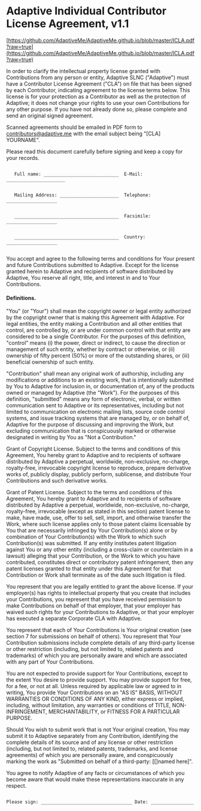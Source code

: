# Adaptive Individual Contributor License Agreement, v1.1

[https://github.com/AdaptiveMe/AdaptiveMe.github.io/blob/master/ICLA.pdf?raw=true](https://github.com/AdaptiveMe/AdaptiveMe.github.io/blob/master/ICLA.pdf?raw=true)

In order to clarify the intellectual property license granted with Contributions from any person or entity, Adaptive SLNC ("Adaptive") must have a Contributor License Agreement ("CLA") on file that has been signed by each Contributor, indicating agreement to the license terms below. This license is for your protection as a Contributor as well as the protection of Adaptive; it does not change your rights to use your own Contributions for any other purpose. If you have not already done so, please complete and send an original signed agreement.

Scanned agreements should be emailed in PDF form to [contributors@adaptive.me](mailto:contributors@adaptive.me) with the email subject being "[CLA] YOURNAME".

Please read this document carefully before signing and keep a copy for your records.

``` 

   Full name: ____________________________  E-Mail: ______________________
       
   
   Mailing Address: ______________________  Telephone: ___________________
       
   
   _______________________________________  Facsimile: ___________________
   
    
   _______________________________________  Country:   ___________________
   
```
   
You accept and agree to the following terms and conditions for Your present and future Contributions submitted to Adaptive. Except for the license granted herein to Adaptive and recipients of software distributed by Adaptive, You reserve all right, title, and interest in and to Your Contributions.

#### Definitions.

"You" (or "Your") shall mean the copyright owner or legal entity authorized by the copyright owner that is making this Agreement with Adaptive. For legal entities, the entity making a Contribution and all other entities that control, are controlled by, or are under common control with that entity are considered to be a single Contributor. For the purposes of this definition, "control" means (i) the power, direct or indirect, to cause the direction or management of such entity, whether by contract or otherwise, or (ii) ownership of fifty percent (50%) or more of the outstanding shares, or (iii) beneficial ownership of such entity.

"Contribution" shall mean any original work of authorship, including any modifications or additions to an existing work, that is intentionally submitted by You to Adaptive for inclusion in, or documentation of, any of the products owned or managed by Adaptive (the "Work"). For the purposes of this definition, "submitted" means any form of electronic, verbal, or written communication sent to Adaptive or its representatives, including but not limited to communication on electronic mailing lists, source code control systems, and issue tracking systems that are managed by, or on behalf of, Adaptive for the purpose of discussing and improving the Work, but excluding communication that is conspicuously marked or otherwise designated in writing by You as "Not a Contribution."

Grant of Copyright License. Subject to the terms and conditions of this Agreement, You hereby grant to Adaptive and to recipients of software distributed by Adaptive a perpetual, worldwide, non-exclusive, no-charge, royalty-free, irrevocable copyright license to reproduce, prepare derivative works of, publicly display, publicly perform, sublicense, and distribute Your Contributions and such derivative works.

Grant of Patent License. Subject to the terms and conditions of this Agreement, You hereby grant to Adaptive and to recipients of software distributed by Adaptive a perpetual, worldwide, non-exclusive, no-charge, royalty-free, irrevocable (except as stated in this section) patent license to make, have made, use, offer to sell, sell, import, and otherwise transfer the Work, where such license applies only to those patent claims licensable by You that are necessarily infringed by Your Contribution(s) alone or by combination of Your Contribution(s) with the Work to which such Contribution(s) was submitted. If any entity institutes patent litigation against You or any other entity (including a cross-claim or counterclaim in a lawsuit) alleging that your Contribution, or the Work to which you have contributed, constitutes direct or contributory patent infringement, then any patent licenses granted to that entity under this Agreement for that Contribution or Work shall terminate as of the date such litigation is filed.

You represent that you are legally entitled to grant the above license. If your employer(s) has rights to intellectual property that you create that includes your Contributions, you represent that you have received permission to make Contributions on behalf of that employer, that your employer has waived such rights for your Contributions to Adaptive, or that your employer has executed a separate Corporate CLA with Adaptive.

You represent that each of Your Contributions is Your original creation (see section 7 for submissions on behalf of others). You represent that Your Contribution submissions include complete details of any third-party license or other restriction (including, but not limited to, related patents and trademarks) of which you are personally aware and which are associated with any part of Your Contributions.

You are not expected to provide support for Your Contributions, except to the extent You desire to provide support. You may provide support for free, for a fee, or not at all. Unless required by applicable law or agreed to in writing, You provide Your Contributions on an "AS IS" BASIS, WITHOUT WARRANTIES OR CONDITIONS OF ANY KIND, either express or implied, including, without limitation, any warranties or conditions of TITLE, NON- INFRINGEMENT, MERCHANTABILITY, or FITNESS FOR A PARTICULAR PURPOSE.

Should You wish to submit work that is not Your original creation, You may submit it to Adaptive separately from any Contribution, identifying the complete details of its source and of any license or other restriction (including, but not limited to, related patents, trademarks, and license agreements) of which you are personally aware, and conspicuously marking the work as "Submitted on behalf of a third-party: [[]named here]".

You agree to notify Adaptive of any facts or circumstances of which you become aware that would make these representations inaccurate in any respect.

```

Please sign: __________________________________ Date: ________________

```
